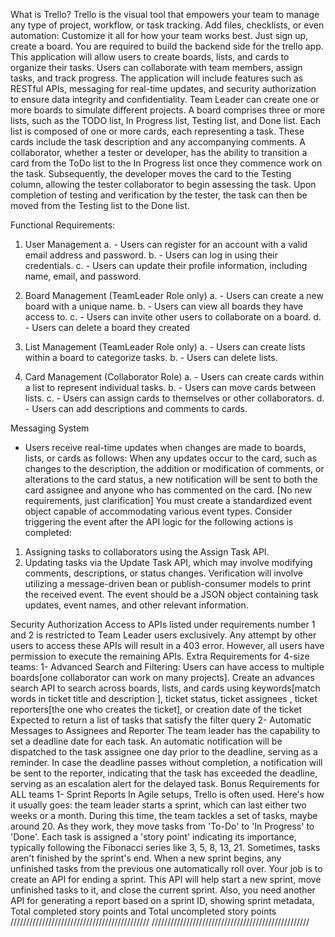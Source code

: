 What is Trello? Trello is the visual tool that empowers your team to manage any type of
project, workflow, or task tracking. Add files, checklists, or even automation: Customize
it all for how your team works best. Just sign up, create a board.
You are required to build the backend side for the trello app. This application will allow
users to create boards, lists, and cards to organize their tasks. Users can collaborate
with team members, assign tasks, and track progress. The application will include
features such as RESTful APIs, messaging for real-time updates, and security
authorization to ensure data integrity and confidentiality.
Team Leader can create one or more boards to simulate different projects.
A board comprises three or more lists, such as the TODO list, In Progress list, Testing
list, and Done list. Each list is composed of one or more cards, each representing a
task. These cards include the task description and any accompanying comments.
A collaborator, whether a tester or developer, has the ability to transition a card from the
ToDo list to the In Progress list once they commence work on the task. Subsequently,
the developer moves the card to the Testing column, allowing the tester collaborator to
begin assessing the task. Upon completion of testing and verification by the tester, the
task can then be moved from the Testing list to the Done list.

Functional Requirements:
1. User Management
a. - Users can register for an account with a valid email address and
password.
b. - Users can log in using their credentials.
c. - Users can update their profile information, including name, email, and
password.

2. Board Management (TeamLeader Role only)
a. - Users can create a new board with a unique name.
b. - Users can view all boards they have access to.
c. - Users can invite other users to collaborate on a board.
d. - Users can delete a board they created
3. List Management (TeamLeader Role only)
a. - Users can create lists within a board to categorize tasks.
b. - Users can delete lists.
4. Card Management (Collaborator Role)
a. - Users can create cards within a list to represent individual tasks.
b. - Users can move cards between lists.
c. - Users can assign cards to themselves or other collaborators.
d. - Users can add descriptions and comments to cards.

Messaging System
- Users receive real-time updates when changes are made to boards, lists, or cards as
follows:
When any updates occur to the card, such as changes to the description, the addition or
modification of comments, or alterations to the card status, a new notification will be
sent to both the card assignee and anyone who has commented on the card.
[No new requirements, just clarification]
You must create a standardized event object capable of accommodating various event
types.
Consider triggering the event after the API logic for the following actions is completed:
1. Assigning tasks to collaborators using the Assign Task API.
2. Updating tasks via the Update Task API, which may involve modifying comments,
descriptions, or status changes.
Verification will involve utilizing a message-driven bean or publish-consumer models to
print the received event. The event should be a JSON object containing task updates,
event names, and other relevant information.

Security Authorization
Access to APIs listed under requirements number 1 and 2 is restricted to Team Leader
users exclusively. Any attempt by other users to access these APIs will result in a 403
error. However, all users have permission to execute the remaining APIs.
Extra Requirements for 4-size teams:
1- Advanced Search and Filtering:
Users can have access to multiple boards[one collaborator can work on many
projects].
Create an advances search API to search across boards, lists, and cards using
keywords[match words in ticket title and description ], ticket status, ticket
assignees , ticket reporters[the one who creates the ticket], or creation date of
the ticket
Expected to return a list of tasks that satisfy the filter query
2- Automatic Messages to Assignees and Reporter
The team leader has the capability to set a deadline date for each task. An
automatic notification will be dispatched to the task assignee one day prior to the
deadline, serving as a reminder. In case the deadline passes without completion, a
notification will be sent to the reporter, indicating that the task has exceeded the
deadline, serving as an escalation alert for the delayed task.
Bonus Requirements for ALL teams
1- Sprint Reports
In Agile setups, Trello is often used. Here's how it usually goes: the team leader starts a
sprint, which can last either two weeks or a month. During this time, the team tackles a
set of tasks, maybe around 20. As they work, they move tasks from 'To-Do' to 'In
Progress' to 'Done'. Each task is assigned a 'story point' indicating its importance,
typically following the Fibonacci series like 3, 5, 8, 13, 21. Sometimes, tasks aren't
finished by the sprint's end. When a new sprint begins, any unfinished tasks from the
previous one automatically roll over.
Your job is to create an API for ending a sprint. This API will help start a new sprint,
move unfinished tasks to it, and close the current sprint. Also, you need another API for
generating a report based on a sprint ID, showing sprint metadata, Total completed
story points and Total uncompleted story points
////////////////////////////////////////////
//////////////////////////////////////////////////
